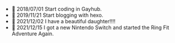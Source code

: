 - 👋 2018/07/01 Start coding in Gayhub.
- 👀 2019/11/21 Start blogging with hexo.
- 💞️ 2021/12/02 I have a beautiful daughter!!!!
- 🌱 2021/12/15 I got a new Nintendo Switch and started the Ring Fit Adventure Again.
